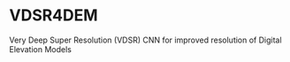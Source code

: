 # VDSR4DEM
Very Deep Super Resolution (VDSR) CNN for improved resolution of Digital Elevation Models
